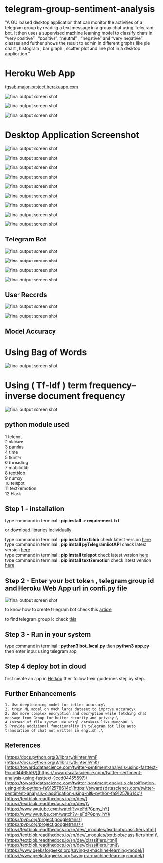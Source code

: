 # telegram-group-sentiment-analysis
 
"A GUI based desktop application that can monitor the activities of a telegram group by reading a text message in a group chat using Telegram bot. It then uses a supervised machine learning model to classify chats in “very positive” , “positive”, “neutral” , “negative” and “very negative” classes and further shows the result to admin in different graphs like pie chart , histogram , bar graph , scatter plot and line plot in a desktop application."

# Heroku Web App 

[tgsab-major-project.herokuapp.com](https://tgsab-major-project.herokuapp.com/)

![final output screen shot](https://github.com/AmanKathait15/telegram-group-sentiment-analysis/blob/main/readme_images/webapp.png)

![final output screen shot](https://github.com/AmanKathait15/telegram-group-sentiment-analysis/blob/main/readme_images/wp2.png)

![final output screen shot](https://github.com/AmanKathait15/telegram-group-sentiment-analysis/blob/main/readme_images/wp3.png)



# Desktop Application Screenshot

![final output screen shot](https://github.com/AmanKathait15/telegram-group-sentiment-analysis/blob/main/readme_images/gui.png)

![final output screen shot](https://github.com/AmanKathait15/telegram-group-sentiment-analysis/blob/main/readme_images/Figure_7.png)

![final output screen shot](https://github.com/AmanKathait15/telegram-group-sentiment-analysis/blob/main/readme_images/Figure_8.png)

![final output screen shot](https://github.com/AmanKathait15/telegram-group-sentiment-analysis/blob/main/readme_images/Figure_3.png)

![final output screen shot](https://github.com/AmanKathait15/telegram-group-sentiment-analysis/blob/main/readme_images/Figure_1.png)

![final output screen shot](https://github.com/AmanKathait15/telegram-group-sentiment-analysis/blob/main/readme_images/Figure_2.png)

![final output screen shot](https://github.com/AmanKathait15/telegram-group-sentiment-analysis/blob/main/readme_images/Figure_6.png)

![final output screen shot](https://github.com/AmanKathait15/telegram-group-sentiment-analysis/blob/main/readme_images/live2.png)

![final output screen shot](https://github.com/AmanKathait15/telegram-group-sentiment-analysis/blob/main/readme_images/live1.png)

## Telegram Bot


![final output screen shot](https://github.com/AmanKathait15/telegram-group-sentiment-analysis/blob/main/readme_images/chat2.png)

![final output screen shot](https://github.com/AmanKathait15/telegram-group-sentiment-analysis/blob/main/readme_images/help.png)

![final output screen shot](https://github.com/AmanKathait15/telegram-group-sentiment-analysis/blob/main/readme_images/mr.png)

![final output screen shot](https://github.com/AmanKathait15/telegram-group-sentiment-analysis/blob/main/readme_images/gr.png)


## User Records

![final output screen shot](https://github.com/AmanKathait15/telegram-group-sentiment-analysis/blob/main/readme_images/csv1.png)

![final output screen shot](https://github.com/AmanKathait15/telegram-group-sentiment-analysis/blob/main/readme_images/csv2.png)

## Model Accuracy

# Using Bag of Words

![final output screen shot](https://github.com/AmanKathait15/telegram-group-sentiment-analysis/blob/main/readme_images/bgw.png)

#  Using ( Tf-Idf ) term frequency–inverse document frequency

![final output screen shot](https://github.com/AmanKathait15/telegram-group-sentiment-analysis/blob/main/readme_images/tfidf.png)
 
 
 ## python module used
 
 
 1 telebot\
 2 sklearn\
 3 pandas\
 4 time\
 5 tkinter\
 6 threading\
 7 matplotlib\
 8 textblob\
 9 numpy\
 10 telepot\
 11 text2emotion\
 12 Flask
 
 ## Step 1 - installation
 
type command in terminal : **pip install -r requirement.txt**

or download libraries individually

type command in terminal : **pip install textblob**  check latest version [here](https://pypi.org/project/textblob/)<br>
type command in terminal : **pip install pyTelegramBotAPI**  check latest version [here](https://pypi.org/project/pyTelegramBotAPI/)<br>
type command in terminal : **pip install telepot**  check latest version [here](https://pypi.org/project/telepot/)<br>
type command in terminal : **pip install text2emotion**  check latest version [here](https://pypi.org/project/text2emotion/)<br>

 ## Step 2 - Enter your bot token , telegram group id and Heroku Web App url in confi.py file
 
 ![final output screen shot](https://github.com/AmanKathait15/telegram-group-sentiment-analysis/blob/main/readme_images/config.png)
 
 to know how to create telegram bot check this [article](https://sendpulse.com/knowledge-base/chatbot/create-telegram-chatbot)
 
 to find telegram group id check [this](https://stackoverflow.com/questions/32423837/telegram-bot-how-to-get-a-group-chat-id)
 
 ## Step 3 - Run in your system
 
 type command in terminal : **python3 bot_local.py** then **python3 app.py** then enter input using telegram app
 
 ## Step 4 deploy bot in cloud
 
 first create an app in [Herkou](https://dashboard.heroku.com/login) then follow their guidelines step by step.
 
 ## Further Enhancements

	1. Use deeplearning model for better accuracy\
	2. train ML model on much large dataset to improve accuracy\
	2. Use more complex encryption and decryption while fetching chat message from Group for better security and privacy.\
	4 Instead of file system use Nosql database like MongoDB .\
	5 Provide additional functionality in telegram bot like auto translation of chat not written in english .\
 
 ## References
 
 [https://docs.python.org/3/library/tkinter.html](https://docs.python.org/3/library/tkinter.html)\
 [https://towardsdatascience.com/twitter-sentiment-analysis-using-fasttext-9ccd04465597](https://towardsdatascience.com/twitter-sentiment-analysis-using-fasttext-9ccd04465597)\
 [https://towardsdatascience.com/twitter-sentiment-analysis-classification-using-nltk-python-fa912578614c](https://towardsdatascience.com/twitter-sentiment-analysis-classification-using-nltk-python-fa912578614c)\
 [https://textblob.readthedocs.io/en/dev/](https://textblob.readthedocs.io/en/dev/)\
 [https://www.youtube.com/watch?v=eFdPGpny_hY](https://www.youtube.com/watch?v=eFdPGpny_hY)\
 [https://pypi.org/project/googletrans/](https://pypi.org/project/googletrans/)\
 [https://textblob.readthedocs.io/en/dev/_modules/textblob/classifiers.html](https://textblob.readthedocs.io/en/dev/_modules/textblob/classifiers.html)\
 [https://textblob.readthedocs.io/en/dev/classifiers.html](https://textblob.readthedocs.io/en/dev/classifiers.html)\
 [https://www.geeksforgeeks.org/saving-a-machine-learning-model/](https://www.geeksforgeeks.org/saving-a-machine-learning-model/)
